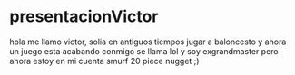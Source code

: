 # presentacionVictor
hola me llamo victor, solia en antiguos tiempos jugar a baloncesto y ahora un juego esta acabando conmigo se llama lol y soy exgrandmaster pero ahora estoy en mi cuenta smurf 20 piece nugget ;)
